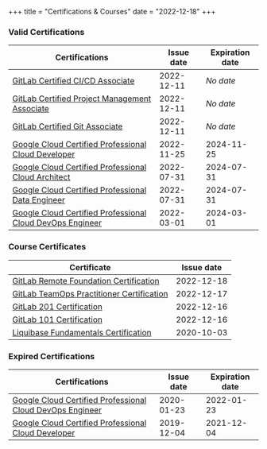 +++
title = "Certifications & Courses"
date = "2022-12-18"
+++

### Valid Certifications

| Certifications | Issue date | Expiration date |
| - | - | - |
| [GitLab Certified CI/CD Associate](https://www.credly.com/badges/2213767c-2dbe-4d4d-97c1-9f074e72f113) | 2022-12-11 | _No date_ |
| [GitLab Certified Project Management Associate](https://www.credly.com/badges/582b3875-f092-4ef1-8e88-4f32f144de09) | 2022-12-11 | _No date_ |
| [GitLab Certified Git Associate](https://www.credly.com/badges/ab36f29b-e0df-4b1b-b715-cb2891dd66cb) | 2022-12-11 | _No date_ |
| [Google Cloud Certified Professional Cloud Developer](https://www.credential.net/db06ee92-9527-4539-8db4-de30c842ce49) | 2022-11-25 | 2024-11-25 |
| [Google Cloud Certified Professional Cloud Architect](https://www.credential.net/a0700ef2-8b2a-4894-af3c-fc0435dbb067) | 2022-07-31 | 2024-07-31 |
| [Google Cloud Certified Professional Data Engineer](https://www.credential.net/4c4bfd89-6851-4653-b6fb-2f8ac968fc15) | 2022-07-31 | 2024-07-31 |
| [Google Cloud Certified Professional Cloud DevOps Engineer](https://www.credential.net/3e0d0549-247d-4352-b772-92ed0c6cbca1) | 2022-03-01 | 2024-03-01 |

### Course Certificates

| Certificate | Issue date |
| - | - |
| [GitLab Remote Foundation Certification](/pdf/gitlab-teamops-practitioner-certificate.pdf) | 2022-12-18 |
| [GitLab TeamOps Practitioner Certification](/pdf/gitlab-teamops-practitioner-certificate.pdf) | 2022-12-17 |
| [GitLab 201 Certification](/pdf/gitlab-201-certificate.pdf) | 2022-12-16 |
| [GitLab 101 Certification](/pdf/gitlab-101-certificate.pdf) | 2022-12-16 |
| [Liquibase Fundamentals Certification](https://www.credential.net/f862c9f2-da5b-4c92-bdc5-405c363deb8e#gs.ral1oq) | 2020-10-03 |

### Expired Certifications

| Certifications | Issue date | Expiration date |
| - | - | - |
| [Google Cloud Certified Professional Cloud DevOps Engineer](https://www.credential.net/c102e08e-597d-4a80-be2d-95ded26e3867) | 2020-01-23 | 2022-01-23      |
| [Google Cloud Certified Professional Cloud Developer](https://www.credential.net/186d7c68-966e-417d-9b15-7ea693414957) | 2019-12-04 | 2021-12-04      |
